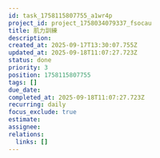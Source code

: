 ```yaml
---
id: task_1758115807755_a1wr4p
project_id: project_1758034079337_fsocau
title: 肌力訓練
description: 
created_at: 2025-09-17T13:30:07.755Z
updated_at: 2025-09-18T11:07:27.723Z
status: done
priority: 3
position: 1758115807755
tags: []
due_date: 
completed_at: 2025-09-18T11:07:27.723Z
recurring: daily
focus_exclude: true
estimate: 
assignee: 
relations:
  links: []
---
```

















